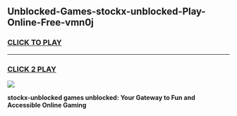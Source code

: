 
## Unblocked-Games-stockx-unblocked-Play-Online-Free-vmn0j
<h3>
<a href="https://premium76.site?title=stockx-unblocked&ref=26A">CLICK TO PLAY</a></h3>
<hr>

<h3>
<a href="https://premium76.site?title=stockx-unblocked&ref=26A">CLICK 2 PLAY</a>
  
</h3>

<a href="https://premium76.site?title=stockx-unblocked&ref=26A"><img src="https://clearcache.store/games.png"></a>


**stockx-unblocked games unblocked: Your Gateway to Fun and Accessible Online Gaming**
